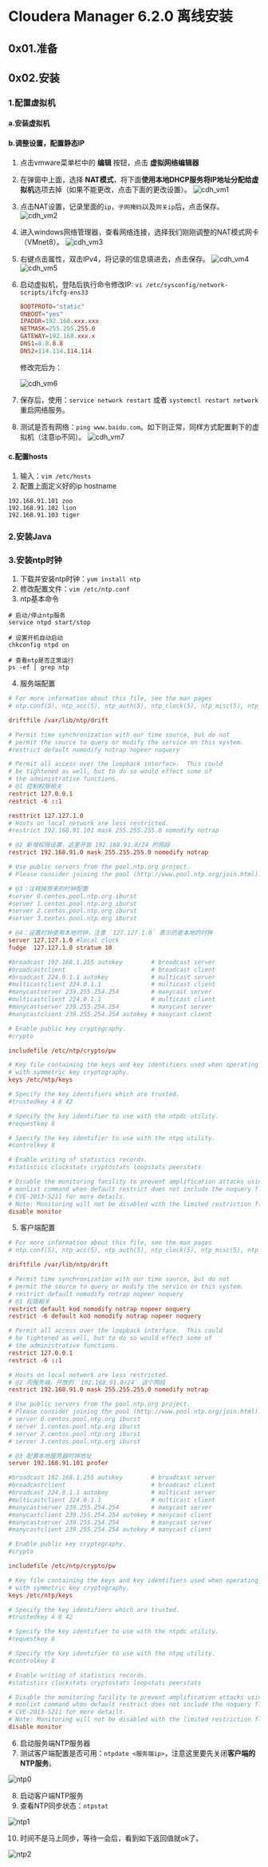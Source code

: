 # Cloudera Manager 6.2.0 离线安装

## 0x01.准备

## 0x02.安装

### 1.配置虚拟机

#### a.安装虚拟机

#### b.调整设置，配置静态IP

1. 点击vmware菜单栏中的 **编辑** 按钮，点击 **虚拟网络编辑器** 
2. 在弹窗中上面，选择 **NAT模式**，将下面**使用本地DHCP服务将IP地址分配给虚拟机**选项去掉（如果不能更改，点击下面的更改设置）。
   ![cdh_vm1](./images/cdh_vm1.png)
3. 点击NAT设置，记录里面的`ip`，`子网掩码`以及`网关ip`后，点击保存。
   ![cdh_vm2](./images/cdh_vm2.png)
4. 进入windows网络管理器，查看网络连接，选择我们刚刚调整的NAT模式网卡（VMnet8）。
   ![cdh_vm3](./images/cdh_vm3.png)
5. 右键点击属性，双击IPv4，将记录的信息填进去，点击保存。
   ![cdh_vm4](./images/cdh_vm4.png)
   ![cdh_vm5](./images/cdh_vm5.png)
6. 启动虚拟机，登陆后执行命令修改IP: `vi /etc/sysconfig/network-scripts/ifcfg-ens33`
   
   ```conf
   BOOTPROTO="static"
   ONBOOT="yes"
   IPADDR=192.168.xxx.xxx
   NETMASK=255.255.255.0
   GATEWAY=192.168.xxx.x
   DNS1=8.8.8.8
   DNS2=114.114.114.114
   ```

   修改完后为：

   ![cdh_vm6](./images/cdh_vm6.png)
7. 保存后，使用：`service network restart` 或者 `systemctl restart network` 重启网络服务。
8. 测试是否有网络：`ping www.baidu.com`。如下则正常，同样方式配置剩下的虚拟机（注意ip不同）。
   ![cdh_vm7](./images/cdh_vm7.png)

#### c.配置hosts

1. 输入：`vim /etc/hosts`
2. 配置上面定义好的ip hostname

```hosts
192.168.91.101 zoo
192.168.91.102 lion
192.168.91.103 tiger
```

### 2.安装Java

### 3.安装ntp时钟

1. 下载并安装ntp时钟：`yum install ntp`
2. 修改配置文件：`vim /etc/ntp.conf`
3. ntp基本命令
   
```shell
# 启动/停止ntp服务
service ntpd start/stop

# 设置开机自动启动
chkconfig ntpd on

# 查看ntp是否正常运行
ps -ef | grep ntp
```

4. 服务端配置

```conf
# For more information about this file, see the man pages
# ntp.conf(5), ntp_acc(5), ntp_auth(5), ntp_clock(5), ntp_misc(5), ntp_mon(5).

driftfile /var/lib/ntp/drift

# Permit time synchronization with our time source, but do not
# permit the source to query or modify the service on this system.
#restrict default nomodify notrap nopeer noquery

# Permit all access over the loopback interface.  This could
# be tightened as well, but to do so would effect some of
# the administrative functions.
# @1 控制权限相关
restrict 127.0.0.1
restrict -6 ::1

resttrict 127.127.1.0
# Hosts on local network are less restricted.
#restrict 192.168.91.101 mask 255.255.255.0 nomodify notrap

# @2 新增权限设置，这里开放 192.168.91.0/24 的网段
restrict 192.168.91.0 mask 255.255.255.0 nomodify notrap

# Use public servers from the pool.ntp.org project.
# Please consider joining the pool (http://www.pool.ntp.org/join.html).

# @3：注释掉原来的时钟配置
#server 0.centos.pool.ntp.org iburst
#server 1.centos.pool.ntp.org iburst
#server 2.centos.pool.ntp.org iburst
#server 3.centos.pool.ntp.org iburst

# @4：设置时钟使用本地时钟，注意 `127.127.1.0` 表示的是本地的时钟
server 127.127.1.0 #local clock
fudge  127.127.1.0 stratum 10

#broadcast 192.168.1.255 autokey        # broadcast server
#broadcastclient                        # broadcast client
#broadcast 224.0.1.1 autokey            # multicast server
#multicastclient 224.0.1.1              # multicast client
#manycastserver 239.255.254.254         # manycast server
#multicastclient 224.0.1.1              # multicast client
#manycastserver 239.255.254.254         # manycast server
#manycastclient 239.255.254.254 autokey # manycast client

# Enable public key cryptography.
#crypto

includefile /etc/ntp/crypto/pw

# Key file containing the keys and key identifiers used when operating
# with symmetric key cryptography.
keys /etc/ntp/keys

# Specify the key identifiers which are trusted.
#trustedkey 4 8 42

# Specify the key identifier to use with the ntpdc utility.
#requestkey 8

# Specify the key identifier to use with the ntpq utility.
#controlkey 8

# Enable writing of statistics records.
#statistics clockstats cryptostats loopstats peerstats

# Disable the monitoring facility to prevent amplification attacks using ntpdc
# monlist command when default restrict does not include the noquery flag. See
# CVE-2013-5211 for more details.
# Note: Monitoring will not be disabled with the limited restriction flag.
disable monitor
```

5. 客户端配置

```conf
# For more information about this file, see the man pages
# ntp.conf(5), ntp_acc(5), ntp_auth(5), ntp_clock(5), ntp_misc(5), ntp_mon(5).

driftfile /var/lib/ntp/drift

# Permit time synchronization with our time source, but do not
# permit the source to query or modify the service on this system.
# restrict default nomodify notrap nopeer noquery
# @1 权限相关
restrict default kod nomodify notrap nopeer noquery
restrict -6 default kod nomodify notrap nopeer noquery

# Permit all access over the loopback interface.  This could
# be tightened as well, but to do so would effect some of
# the administrative functions.
restrict 127.0.0.1
restrict -6 ::1

# Hosts on local network are less restricted.
# @2 同服务端，开放的 `192.168.91.0/24` 这个网段
restrict 192.168.91.0 mask 255.255.255.0 nomodify notrap

# Use public servers from the pool.ntp.org project.
# Please consider joining the pool (http://www.pool.ntp.org/join.html).
# server 0.centos.pool.ntp.org iburst
# server 1.centos.pool.ntp.org iburst
# server 2.centos.pool.ntp.org iburst
# server 3.centos.pool.ntp.org iburst

# @3 配置本地服务器时钟地址
server 192.168.91.101 profer

#broadcast 192.168.1.255 autokey        # broadcast server
#broadcastclient                        # broadcast client
#broadcast 224.0.1.1 autokey            # multicast server
#multicastclient 224.0.1.1              # multicast client
#manycastserver 239.255.254.254         # manycast server
#manycastclient 239.255.254.254 autokey # manycast client
#manycastserver 239.255.254.254         # manycast server
#manycastclient 239.255.254.254 autokey # manycast client

# Enable public key cryptography.
#crypto

includefile /etc/ntp/crypto/pw

# Key file containing the keys and key identifiers used when operating
# with symmetric key cryptography.
keys /etc/ntp/keys

# Specify the key identifiers which are trusted.
#trustedkey 4 8 42

# Specify the key identifier to use with the ntpdc utility.
#requestkey 8

# Specify the key identifier to use with the ntpq utility.
#controlkey 8

# Enable writing of statistics records.
#statistics clockstats cryptostats loopstats peerstats

# Disable the monitoring facility to prevent amplification attacks using ntpdc
# monlist command when default restrict does not include the noquery flag. See
# CVE-2013-5211 for more details.
# Note: Monitoring will not be disabled with the limited restriction flag.
disable monitor
```

6. 启动服务端NTP服务器
7. 测试客户端配置是否可用：`ntpdate <服务端ip>`，注意这里要先关闭**客户端的NTP服务**。

![ntp0](./images/ntp0.png)

8. 启动客户端NTP服务
9. 查看NTP同步状态：`ntpstat`

![ntp1](./images/ntp1.png)

10. 时间不是马上同步，等待一会后，看到如下返回值就ok了。

![ntp2](./images/ntp2.png)